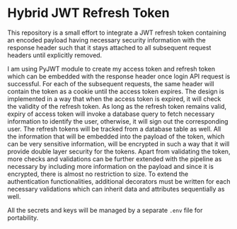 # Hybrid JWT Refresh Token

This repository is a small effort to integrate a JWT refresh token containing an encoded payload having necessary security information with the response header such that it stays attached to all subsequent request headers until explicitly removed.

I am using PyJWT module to create my access token and refresh token which can be embedded with the response header once login API request is successful. For each of the subsequent requests, the same header will contain the token as a cookie until the access token expires. The design is implemented in a way that when the access token is expired, it will check the validity of the refresh token. As long as the refresh token remains valid, expiry of access token will invoke a database query to fetch necessary information to identify the user, otherwise, it will sign out the corresponding user. The refresh tokens will be tracked from a database table as well. All the information that will be embedded into the payload of the token, which can be very sensitive information, will be encrypted in such a way that it will provide double layer security for the tokens. Apart from validating the token, more checks and validations can be further extended with the pipeline as necessary by including more information on the payload and since it is encrypted, there is almost no restriction to size. To extend the authentication functionalities, additional decorators must be written for each necessary validations which can inherit data and attributes sequentially as well.

All the secrets and keys will be managed by a separate `.env` file for portability.

